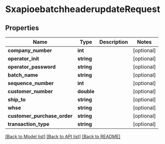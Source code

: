 # SxapioebatchheaderupdateRequest

## Properties
Name | Type | Description | Notes
------------ | ------------- | ------------- | -------------
**company_number** | **int** |  | [optional] 
**operator_init** | **string** |  | [optional] 
**operator_password** | **string** |  | [optional] 
**batch_name** | **string** |  | [optional] 
**sequence_number** | **int** |  | [optional] 
**customer_number** | **double** |  | [optional] 
**ship_to** | **string** |  | [optional] 
**whse** | **string** |  | [optional] 
**customer_purchase_order** | **string** |  | [optional] 
**transaction_type** | **string** |  | [optional] 

[[Back to Model list]](../README.md#documentation-for-models) [[Back to API list]](../README.md#documentation-for-api-endpoints) [[Back to README]](../README.md)


